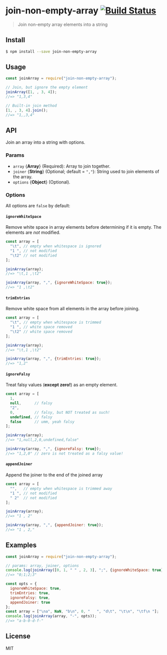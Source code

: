 # join-non-empty-array  [![Build Status](https://travis-ci.org/Mottie/join-non-empty-array.svg?branch=master)](https://travis-ci.org/Mottie/join-non-empty-array)

> Join non-empty array elements into a string

## Install

```bash
$ npm install --save join-non-empty-array
```

## Usage

```js
const joinArray = require("join-non-empty-array");

// Join, but ignore the empty element
joinArray([1, , 3, 4]);
//=> "1,3,4"

// Built-in join method
[1, , 3, 4].join();
//=> "1,,3,4"
```

## API

Join an array into a string with options.

### Params

* `array` {**Array**} (Required): Array to join together.
* `joiner` {**String**} (Optional; default = `","`): String used to join elements of the array.
* `options` {**Object**} (Optional).

### Options

All options are `false` by default:

#### `ignoreWhiteSpace`

Remove white space in array elements before determining if it is empty. The elements are *not* modified.

```js
const array = [
  "\t", // empty when whitespace is ignored
  "1 ", // not modified
  "\t2" // not modified
];

joinArray(array);
//=> "\t,1 ,\t2"

joinArray(array, ",", {ignoreWhiteSpace: true});
//=> "1 ,\t2"
```

#### `trimEntries`

Remove white space from all elements in the array before joining.

```js
const array = [
  "\t", // empty when whitespace is trimmed
  "1 ", // white space removed
  "\t2" // white space removed
];

joinArray(array);
//=> "\t,1 ,\t2"

joinArray(array, ",", {trimEntries: true});
//=> "1,2"
```

#### `ignoreFalsy`

Treat falsy values (**except zero!**) as an empty element.

```js
const array = [
  1,
  null,      // falsy
  "2",
  0,         // falsy, but NOT treated as such!
  undefined, // falsy
  false      // umm, yeah falsy
];

joinArray(array);
//=> "1,null,2,0,undefined,false"

joinArray(array, ",", {ignoreFalsy: true});
//=> "1,2,0" // zero is not treated as a falsy value!
```

#### `appendJoiner`

Append the joiner to the end of the joined array

```js
const array = [
  "",   // empty when whitespace is trimmed away
  "1 ", // not modified
  " 2"  // not modified
];

joinArray(array);
//=> "1 , 2"

joinArray(array, ",", {appendJoiner: true});
//=> "1 , 2,"
```

## Examples

```js
const joinArray = require("join-non-empty-array");

// params: array, joiner, options
console.log(joinArray([0, 1, " " , 2, 3], ";", {ignoreWhiteSpace: true}));
//=> "0;1;2;3"

const opts = {
  ignoreWhiteSpace: true,
  trimEntries: true,
  ignoreFalsy: true,
  appendJoiner: true
};
const array = ["\na", NaN, "b\n", 0, "   ", "d\t", "\t\n", "\tf\n "];
console.log(joinArray(array, "-", opts));
//=> "a-b-0-d-f-"
```


## License

MIT
